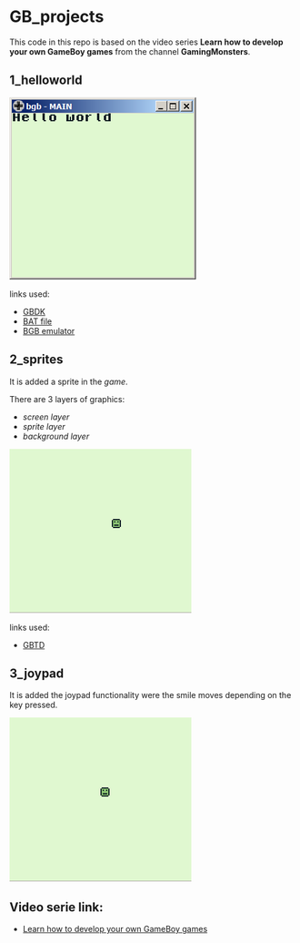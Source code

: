 # GB_projects

This code in this repo is based on the video series **Learn how to develop your own GameBoy games** from the channel **GamingMonsters**.



## 1_helloworld
![](img/1_helloworld.png "1_helloworld")

links used:
+ [GBDK](http://bit.ly/2BuCvsR) 
+ [BAT file](http://bit.ly/2QfD4Pp)
+ [BGB emulator](http://bgb.bircd.org/)


## 2_sprites 

It is added a sprite in the *game*.

There are 3 layers of graphics:
+ *screen layer*
+ *sprite layer*
+ *background layer*

![](img/2_sprites.gif "2_sprites")


links used:
+ [GBTD](http://www.devrs.com/gb/hmgd/gbtd.html)

## 3_joypad
It is added the joypad functionality were the smile moves depending on the key pressed.

![](img/3_joypad.gif "3_joypad")

## Video serie link:
+ [Learn how to develop your own GameBoy games](https://www.youtube.com/watch?v=HIsWR_jLdwo&list=PLeEj4c2zF7PaFv5MPYhNAkBGrkx4iPGJo)
